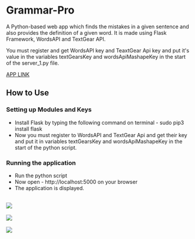# Grammar-Pro

A Python-based web app which finds the mistakes in a given sentence and also provides the definition of a given word. It is made using Flask Framework, WordsAPI and TextGear API.

You must register and get WordsAPI key and TeaxtGear Api key and put it's value in the variables textGearsKey and wordsApiMashapeKey in the start of the server_1.py file.

<a href = "https://tweet-count.herokuapp.com/">APP LINK</a>
<h2>How to Use</h2>

<h3>Setting up Modules and Keys</h3>
<ul>
<li>Install Flask by typing the following command on terminal - sudo pip3 install flask</li>
<li>Now you must register to WordsAPI and TextGear Api and get their key and put it in variables textGearsKey and wordsApiMashapeKey in the start of the python script. </li>
</ul>

<h3>Running the application</h3>
<ul>
<li>Run the python script</li>
<li>Now open - http://localhost:5000 on your browser</li>
<li>The application is displayed.</li>
</ul>

<br><img src="https://raw.githubusercontent.com/addy1995/Grammar-Pro/tree/master/Screenshots/Grammar-pro_1.png"><br>
<br><img src="https://raw.githubusercontent.com/addy1995/Grammar-Pro/tree/master/Screenshots/Grammar-pro_1.png"><br>
<br><img src="https://raw.githubusercontent.com/addy1995/Grammar-Pro/tree/master/Screenshots/Grammar-pro_1.png"><br>
